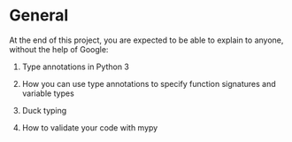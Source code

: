 # General

At the end of this project, you are expected to be able to explain to anyone, without the help of Google:

1. Type annotations in Python 3

2. How you can use type annotations to specify function signatures and variable types

3. Duck typing

4. How to validate your code with mypy